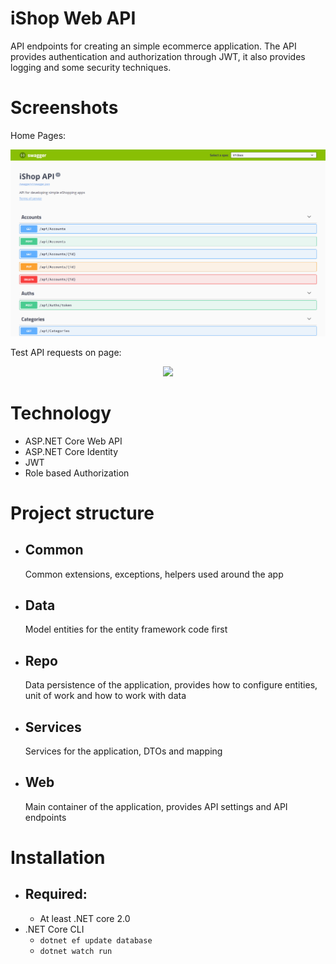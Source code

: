 # iShop Web API

API endpoints for creating an simple ecommerce application. The API provides authentication and authorization through JWT, it also provides logging and some security techniques.

# Screenshots

Home Pages:

<p align="center">
  <img src="https://github.com/ntuong196/iShop-API/raw/master/Screenshots/ishop.png">
</p>

Test API requests on page:

<p align="center">
  <img src="https://github.com/ntuong196/iShop-API/raw/master/Screenshots/ishop2">
</p>

# Technology

-   ASP.NET Core Web API
-   ASP.NET Core Identity
-   JWT
-   Role based Authorization

# Project structure

-   ## Common

    Common extensions, exceptions, helpers used around the app

-   ## Data

    Model entities for the entity framework code first

-   ## Repo

    Data persistence of the application, provides how to configure entities, unit of work and how to work with data

-   ## Services

    Services for the application, DTOs and mapping

-   ## Web
    Main container of the application, provides API settings and API endpoints

# Installation

-   ## Required:
    -   At least .NET core 2.0
-   .NET Core CLI
    -   `dotnet ef update database`
    -   `dotnet watch run`
